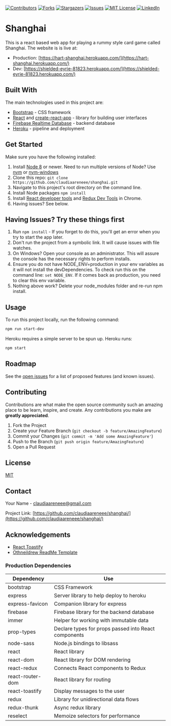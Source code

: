 [![Contributors][contributors-shield]][contributors-url]
[![Forks][forks-shield]][forks-url]
[![Stargazers][stars-shield]][stars-url]
[![Issues][issues-shield]][issues-url]
[![MIT License][license-shield]][license-url]
[![LinkedIn][linkedin-shield]][linkedin-url]

# Shanghai

This is a react based web app for playing a rummy style card game called Shanghai. The website is is live at:

- Production: [https://hart-shanghai.herokuapp.com/](https://hart-shanghai.herokuapp.com/)
- Dev: [https://shielded-eyrie-81823.herokuapp.com/](https://shielded-eyrie-81823.herokuapp.com/)

## Built With

The main technologies used in this project are:

- [Bootstrap](https://getbootstrap.com/) - CSS framework
- [React](https://reactjs.org/) and [create-react-app](https://create-react-app.dev/) - library for building user interfaces
- [Firebase Realtime Database](https://firebase.google.com/docs/database/) - backend database
- [Heroku](https://www.heroku.com/home) - pipeline and deployment

## Get Started

Make sure you have the following installed:

1. Install [Node 8](https://nodejs.org) or newer. Need to run multiple versions of Node? Use [nvm](https://github.com/creationix/nvm) or [nvm-windows](https://github.com/coreybutler/nvm-windows)
2. Clone this repo:
```git clone https://github.com/claudiaareneee/shanghai.git```
3. Navigate to this project's root directory on the command line.
4. Install Node packages
```npm install```
5. Install [React developer tools](https://chrome.google.com/webstore/detail/react-developer-tools/fmkadmapgofadopljbjfkapdkoienihi?hl=en) and [Redux Dev Tools](https://chrome.google.com/webstore/detail/redux-devtools/lmhkpmbekcpmknklioeibfkpmmfibljd?hl=en) in Chrome.
6. Having issues? See below.

## Having Issues? Try these things first

1. Run `npm install` - If you forget to do this, you'll get an error when you try to start the app later.
2. Don't run the project from a symbolic link. It will cause issues with file watches.
3. On Windows? Open your console as an administrator. This will assure the console has the necessary rights to perform installs.
4. Ensure you do not have NODE_ENV=production in your env variables as it will not install the devDependencies. To check run this on the command line: `set NODE_ENV`. If it comes back as production, you need to clear this env variable.
5. Nothing above work? Delete your node_modules folder and re-run npm install.

## Usage

To run this project locally, run the following command:

```bash
npm run start-dev
```

Heroku requires a simple server to be spun up. Heroku runs:

```bash
npm start
```

## Roadmap

See the [open issues](https://github.com/claudiaareneee/shanghai/issues) for a list of proposed features (and known issues).

## Contributing

Contributions are what make the open source community such an amazing place to be learn, inspire, and create. Any contributions you make are **greatly appreciated**.

1. Fork the Project
2. Create your Feature Branch (`git checkout -b feature/AmazingFeature`)
3. Commit your Changes (`git commit -m 'Add some AmazingFeature'`)
4. Push to the Branch (`git push origin feature/AmazingFeature`)
5. Open a Pull Request

## License

[MIT](https://choosealicense.com/licenses/mit/)

## Contact

Your Name - claudiaareneee@gmail.com

Project Link: [https://github.com/claudiaareneee/shanghai/](https://github.com/claudiaareneee/shanghai/)

## Acknowledgements

- [React Toastify](https://www.npmjs.com/package/react-toastify)
- [Othneildrew ReadMe Template](https://github.com/othneildrew/Best-README-Template)

### Production Dependencies

| **Dependency**   | **Use**                                              |
| ---------------- | ---------------------------------------------------- |
| bootstrap        | CSS Framework                                        |
| express          | Server library to help deploy to heroku              |
| express-favicon  | Companion library for express                        |
| firebase         | Firebase library for the backend database            |
| immer            | Helper for working with immutable data               |
| prop-types       | Declare types for props passed into React components |
| node-sass        | Node.js bindings to libsass                          |
| react            | React library                                        |
| react-dom        | React library for DOM rendering                      |
| react-redux      | Connects React components to Redux                   |
| react-router-dom | React library for routing                            |
| react-toastify   | Display messages to the user                         |
| redux            | Library for unidirectional data flows                |
| redux-thunk      | Async redux library                                  |
| reselect         | Memoize selectors for performance                    |

<!-- MARKDOWN LINKS & IMAGES -->
<!-- https://www.markdownguide.org/basic-syntax/#reference-style-links -->
[contributors-shield]: https://img.shields.io/github/contributors/claudiaareneee/shanghai.svg?style=for-the-badge
[contributors-url]: https://github.com/claudiaareneee/shanghai/graphs/contributors
[forks-shield]: https://img.shields.io/github/forks/claudiaareneee/shanghai.svg?style=for-the-badge
[forks-url]: https://github.com/claudiaareneee/shanghai/network/members
[stars-shield]: https://img.shields.io/github/stars/claudiaareneee/shanghai.svg?style=for-the-badge
[stars-url]: https://github.com/claudiaareneee/shanghai/stargazers
[issues-shield]: https://img.shields.io/github/issues/claudiaareneee/shanghai.svg?style=for-the-badge
[issues-url]: https://github.com/claudiaareneee/shanghai/issues
[license-shield]: https://img.shields.io/github/license/claudiaareneee/shanghai.svg?style=for-the-badge
[license-url]: https://github.com/claudiaareneee/shanghai/blob/master/LICENSE
[linkedin-shield]: https://img.shields.io/badge/-LinkedIn-black.svg?style=for-the-badge&logo=linkedin&colorB=555
[linkedin-url]: https://www.linkedin.com/in/claudia-nelson-23941616b
[product-screenshot]: images/screenshot.png
